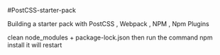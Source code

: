 #PostCSS-starter-pack

Building a starter pack with PostCSS , Webpack , NPM , Npm Plugins

clean node_modules + package-lock.json then run the command
              npm install 
it will restart 
